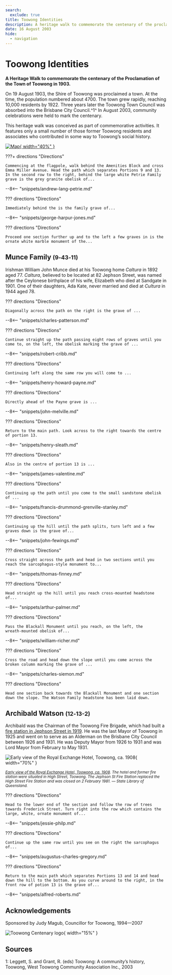 ```yaml
---
search:
  exclude: true
title: Toowong Identities
description: A heritage walk to commemorate the centenary of the proclamation of the Town of Toowong in 1903
date: 16 August 2003
hide:
  - navigation
---
```



# Toowong Identities

**A Heritage Walk to commemorate the centenary of the Proclamation of the Town of Toowong in 1903.**

On 19 August 1903, the Shire of Toowong was proclaimed a town. At the time, the population numbered about 4700. The town grew rapidly, reaching 10,000 residents by 1922. Three years later the Toowong Town Council was absorbed into the Brisbane City Council.^1^ In August 2003, community celebrations were held to mark the centenary. 

This heritage walk was conceived as part of commemorative activities. It features only a small number of those former Toowong residents and associates who contributed in some way to Toowong’s social history. 

[![Map](../assets/toowong-identities-1-map.png){ width="40%" }](../assets/toowong-identities-1-map-sml.jpg)

???+ directions "Directions" 

    Commencing at the flagpole, walk behind the Amenities Block and cross Emma Miller Avenue. Head the path which separates Portions 9 and 13. In the second row to the right, behind the large white Petrie Family grave is the grey granite obelisk of...

--8<-- "snippets/andrew-lang-petrie.md"


??? directions "Directions" 

    Immediately behind the is the family grave of...

--8<-- "snippets/george-harpur-jones.md"

??? directions "Directions" 

    Proceed one section further up and to the left a few graves in is the ornate white marble monument of the...

## Munce Family <small>(9‑43‑11)</small>

Irishman William John Munce died at his Toowong home *Caltura* in 1892 aged 77. *Caltura*, believed to be located at 82 Jephson Street, was named after the Ceylonese birthplace of his wife, Elizabeth who died at Sandgate in 1901. One of their daughters, Ada Kate, never married and died at *Cultura* in 1944 aged 78.

??? directions "Directions" 

    Diagonally across the path on the right is the grave of ...

--8<-- "snippets/charles-patterson.md"

??? directions "Directions" 

    Continue straight up the path passing eight rows of graves until you come to, on the left, the obelisk marking the grave of ...
    
--8<-- "snippets/robert-cribb.md"

??? directions "Directions" 

    Continuing left along the same row you will come to ...

--8<-- "snippets/henry-howard-payne.md"

??? directions "Directions" 

    Directly ahead of the Payne grave is ...

--8<-- "snippets/john-melville.md"

??? directions "Directions" 

    Return to the main path. Look across to the right towards the centre of portion 13.

--8<-- "snippets/henry-sleath.md"

??? directions "Directions" 

    Also in the centre of portion 13 is ...

--8<-- "snippets/james-valentine.md"

??? directions "Directions" 

    Continuing up the path until you come to the small sandstone obelisk of ...
    
--8<-- "snippets/francis-drummond-grenville-stanley.md"

??? directions "Directions" 

    Continuing up the hill until the path splits, turn left and a few graves down is the grave of...

--8<-- "snippets/john-fewings.md"

??? directions "Directions" 

    Cross straight across the path and head in two sections until you reach the sarcophagus‑style monument to...

--8<-- "snippets/thomas-finney.md"

??? directions "Directions" 

    Head straight up the hill until you reach cross‑mounted headstone of...

--8<-- "snippets/arthur-palmer.md"

??? directions "Directions" 

    Pass the Blackall Monument until you reach, on the left, the wreath‑mounted obelisk of...

--8<-- "snippets/william-richer.md"

??? directions "Directions" 

    Cross the road and head down the slope until you come across the broken column marking the grave of ...

--8<-- "snippets/charles-siemon.md"

??? directions "Directions" 

    Head one section back towards the Blackall Monument and one section down the slope. The Watson Family headstone has been laid down. 

## Archibald Watson <small>(12‑13-2)</small>

Archibald was the Chairman of the Toowong Fire Brigade, which had built a [fire station in Jephson Street in 1919](https://heritage.brisbane.qld.gov.au/heritage-places/1703). He was the last Mayor of Toowong in 1925 and went on to serve as an Alderman on the Brisbane City Council between 1926 and 1931. He was Deputy Mayor from 1926 to 1931 and was Lord Mayor from February to May 1931.

![Early view of the Royal Exchange Hotel, Toowong, ca. 1908](../assets/royal-exchange-hotel-toowong-1908.jpg){ width="70%" }  

*<small>[Early view of the Royal Exchange Hotel, Toowong, ca. 1908](http://onesearch.slq.qld.gov.au/permalink/f/1upgmng/slq_alma21220193590002061). The hotel and former fire station were situated in High Street, Toowong. The Jephson St Fire Station replaced the High Street Fire Station and was closed on 2 February 1981. — State Library of Queensland. </small>*

??? directions "Directions" 

    Head to the lower end of the section and follow the row of trees towards Frederick Street. Turn right into the row which contains the large, white, ornate monument of...

--8<-- "snippets/jessie-philp.md"

??? directions "Directions" 

    Continue up the same row until you see on the right the sarcophagus of...

--8<-- "snippets/augustus-charles-gregory.md"

??? directions "Directions" 

    Return to the main path which separates Portions 13 and 14 and head down the hill to the bottom. As you curve around to the right, in the front row of potion 13 is the grave of...

--8<-- "snippets/alfred-roberts.md"

## Acknowledgements

Sponsored by Judy Magub, Councillor for Toowong, 1994—2007

![Toowong Centenary logo](../assets/toowong-centenary-1903-2003.png){ width="15%" }


## Sources 

1: Leggett, S. and Grant, R. (eds) Toowong: A community’s history, Toowong, West Toowong Community Association Inc., 2003

<!--
<div class="noprint" markdown="1">
## Brochure

**[Download this walk](../assets/guides/toowong-identities-1.pdf)** - designed to be printed and folded in half to make an A5 brochure.

</div>
-->
